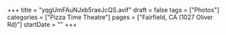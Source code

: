 +++
title = "yqgUmFAuNJxb5raeJcQS.avif"
draft = false
tags = ["Photos"]
categories = ["Pizza Time Theatre"]
pages = ["Fairfield, CA (1027 Oliver Rd)"]
startDate = ""
+++
